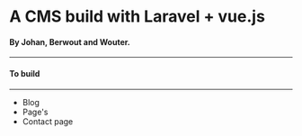 # A CMS build with Laravel + vue.js

#### By Johan, Berwout and Wouter.

---


#### To build

---
- Blog
- Page's
- Contact page
